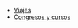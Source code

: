 - [Viajes](https://www.unav.edu/web/area-economica/portal-de-compras/viajes-y-alojamientos)
- [Congresos y cursos](https://unav.atlassian.net/servicedesk/customer/portal/7/article/63143977)
